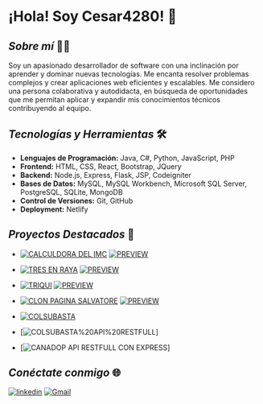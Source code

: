 # ¡Hola! Soy Cesar4280! 👋

## *Sobre mí* 👨‍💻
Soy un apasionado desarrollador de software con una inclinación por aprender y dominar nuevas tecnologías. Me encanta resolver problemas complejos y crear aplicaciones web eficientes y escalables. Me considero una persona colaborativa y autodidacta, en búsqueda de oportunidades que me permitan aplicar y expandir mis conocimientos técnicos contribuyendo al equipo.

## *Tecnologías y Herramientas* 🛠️
- **Lenguajes de Programación:** Java, C#, Python, JavaScript, PHP
- **Frontend:** HTML, CSS, React, Bootstrap, JQuery
- **Backend:** Node.js, Express, Flask, JSP, Codeigniter
- **Bases de Datos:** MySQL, MySQL Workbench, Microsoft SQL Server, PostgreSQL, SQLite, MongoDB
- **Control de Versiones:** Git, GitHub
- **Deployment:** Netlify

## *Proyectos Destacados* 🌟
- [![CALCULDORA DEL IMC](https://img.shields.io/badge/CALCULDORA%20DEL%20IMC-grey?style=for-the-badge&logo=javascript)](https://github.com/Cesar4280/steam-academy/tree/main/body_mass_corporal) [![PREVIEW](https://img.shields.io/badge/PREVISUALIZAR-FFD569?style=for-the-badge)](https://body-mass-corporal.netlify.app/)
- [![TRES EN RAYA](https://img.shields.io/badge/TRES%20EN%20RAYA-E1DCED?style=for-the-badge&logo=bootstrap)](https://github.com/Cesar4280/tic-tac-toe) [![PREVIEW](https://img.shields.io/badge/PREVISUALIZAR-FFD569?style=for-the-badge)](https://tic-tac-toe-vanilla-app.netlify.app/)
- [![TRIQUI](https://img.shields.io/badge/TRIQUI-blue?style=for-the-badge&logo=react)](https://github.com/Cesar4280/dev/tree/main/tic-tac-toe) [![PREVIEW](https://img.shields.io/badge/PREVISUALIZAR-FFD569?style=for-the-badge)](https://tic-tac-toe-by-cesar4280.netlify.app/)
- [![CLON PAGINA SALVATORE](https://img.shields.io/badge/CLON%20PAGINA%20SALVATORE-blue?style=for-the-badge&logo=react)](https://github.com/Cesar4280/pizzeria) [![PREVIEW](https://img.shields.io/badge/PREVISUALIZAR-FFD569?style=for-the-badge)](https://cfajardo.netlify.app/)

- [![COLSUBASTA](https://img.shields.io/badge/COLSUBASTA%20API%20RESTFULL-blue?style=for-the-badge&logo=nodedotjs)](https://github.com/Cesar4280/canadop-express-restfull-api)

- [![COLSUBASTA%20API%20RESTFULL](https://github.com/Cesar4280/canadop-express-restfull-api)]
- [![**CANADOP API RESTFULL CON EXPRESS**](https://github.com/Cesar4280/canadop-express-restfull-api)]

## *Conéctate conmigo* 🌐
[![linkedin](https://img.shields.io/badge/linkedin-0A66C2?style=for-the-badge&logo=linkedin&logoColor=white)](https://www.linkedin.com/in/cesar4280)
[![Gmail](https://img.shields.io/badge/gmail-EC5353?style=for-the-badge&logo=gmail&logoColor=white)](mailto:cesarjavierfajardoortiz@gmail.com?subject=Contactar%20con%20Cesar4280&body=Me%20gustar%C3%ADa%20que%20hicieras%20parte%20de%20mi%20equipo%20de%20trabajo)